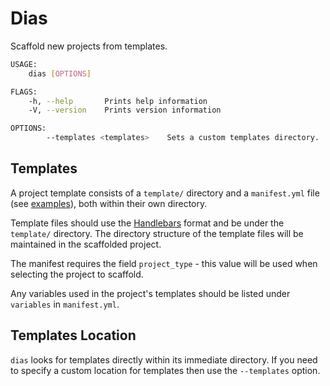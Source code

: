 # Dias

Scaffold new projects from templates.

```bash
USAGE:
    dias [OPTIONS]

FLAGS:
    -h, --help       Prints help information
    -V, --version    Prints version information

OPTIONS:
        --templates <templates>    Sets a custom templates directory.
```

## Templates

A project template consists of a `template/` directory and a `manifest.yml` file (see [examples](./example)), both within their own directory.

Template files should use the [Handlebars](https://handlebarsjs.com/) format and be under the `template/` directory.  The directory structure of the template files will be maintained in the scaffolded project.

The manifest requires the field `project_type` - this value will be used when selecting the project to scaffold.

Any variables used in the project's templates should be listed under `variables` in `manifest.yml`.

## Templates Location

`dias` looks for templates directly within its immediate directory.  If you need to specify a custom location for templates then use the `--templates` option.
